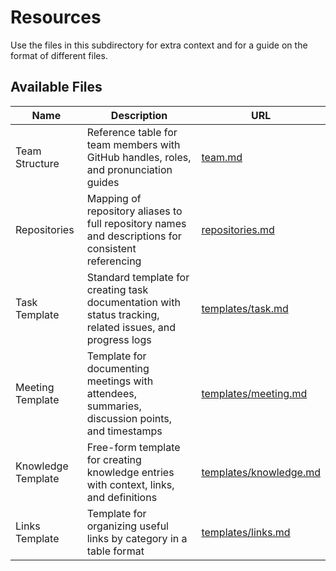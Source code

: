 # Resources

Use the files in this subdirectory for extra context and for a guide on the format of different files.

## Available Files

| Name | Description | URL |
| ---- | ----------- | --- |
| Team Structure | Reference table for team members with GitHub handles, roles, and pronunciation guides | [team.md](./team.md) |
| Repositories | Mapping of repository aliases to full repository names and descriptions for consistent referencing | [repositories.md](./repositories.md) |
| Task Template | Standard template for creating task documentation with status tracking, related issues, and progress logs | [templates/task.md](./templates/task.md) |
| Meeting Template | Template for documenting meetings with attendees, summaries, discussion points, and timestamps | [templates/meeting.md](./templates/meeting.md) |
| Knowledge Template | Free-form template for creating knowledge entries with context, links, and definitions | [templates/knowledge.md](./templates/knowledge.md) |
| Links Template | Template for organizing useful links by category in a table format | [templates/links.md](./templates/links.md) |
